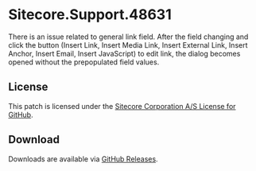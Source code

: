 # Sitecore.Support.48631
There is an issue related to general link field. After the field changing and click the button (Insert Link, Insert Media Link, Insert External Link, Insert Anchor, Insert Email, Insert JavaScript) to edit link, the dialog becomes opened without the prepopulated field values. 


## License  
This patch is licensed under the [Sitecore Corporation A/S License for GitHub](https://github.com/sitecoresupport/Sitecore.Support.48631/blob/master/LICENSE).  

## Download  
Downloads are available via [GitHub Releases](https://github.com/sitecoresupport/Sitecore.Support.48631/releases).  
